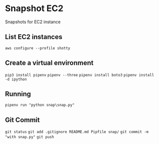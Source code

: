 # Snapshot EC2
Snapshots for EC2 instance


## List EC2 instances

`aws configure --profile shotty`

## Create a virtual environment
`pip3 install pipenv`
`pipenv --three`
`pipenv install boto3`
`pipenv install -d ipython`

## Running

`pipenv run "python snap\snap.py"`


## Git Commit
`git status`
`git add .gitignore README.md Pipfile snap/`
`git commit -m "with snap.py"`
`git push`
